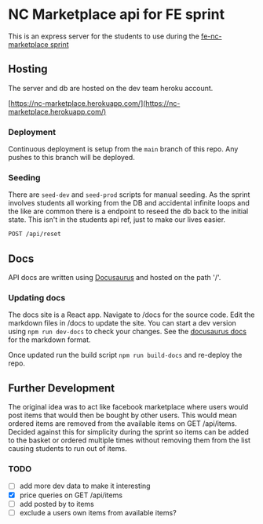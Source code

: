 # NC Marketplace api for FE sprint

This is an express server for the students to use during the [fe-nc-marketplace sprint](https://github.com/northcoders/fe-nc-marketplace)

## Hosting

The server and db are hosted on the dev team heroku account.

[https://nc-marketplace.herokuapp.com/](https://nc-marketplace.herokuapp.com/)

### Deployment

Continuous deployment is setup from the `main` branch of this repo. Any pushes to this branch will be deployed.

### Seeding

There are `seed-dev` and `seed-prod` scripts for manual seeding. As the sprint involves students all working from the DB and accidental infinite loops and the like are common there is a endpoint to reseed the db back to the initial state. This isn't in the students api ref, just to make our lives easier.

```bash
POST /api/reset
```

## Docs

API docs are written using [Docusaurus](https://docusaurus.io/) and hosted on the path '/'.

### Updating docs

The docs site is a React app. Navigate to /docs for the source code. Edit the markdown files in /docs to update the site. You can start a dev version using `npm run dev-docs` to check your changes. See the [docusaurus docs](https://docusaurus.io/docs/docs-introduction) for the markdown format.

Once updated run the build script `npm run build-docs` and re-deploy the repo.

## Further Development

The original idea was to act like facebook marketplace where users would post items that would then be bought by other users. This would mean ordered items are removed from the available items on GET /api/items. Decided against this for simplicity during the sprint so items can be added to the basket or ordered multiple times without removing them from the list causing students to run out of items.

### TODO

- [ ] add more dev data to make it interesting
- [x] price queries on GET /api/items
- [ ] add posted by to items
- [ ] exclude a users own items from available items?
